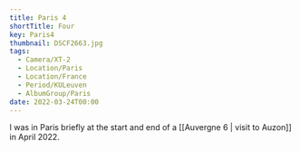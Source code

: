 ```yaml
---
title: Paris 4
shortTitle: Four
key: Paris4
thumbnail: DSCF2663.jpg
tags:
  - Camera/XT-2
  - Location/Paris
  - Location/France
  - Period/KULeuven
  - AlbumGroup/Paris
date: 2022-03-24T00:00
---
```

I was in Paris briefly at the start and end of a [[Auvergne 6 | visit to Auzon]] in April 2022.
